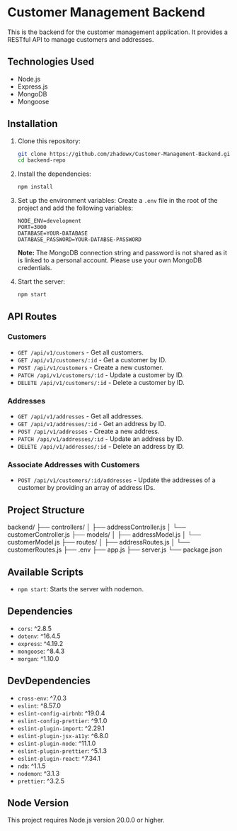 # Customer Management Backend

This is the backend for the customer management application. It provides a RESTful API to manage customers and addresses.

## Technologies Used

- Node.js
- Express.js
- MongoDB
- Mongoose

## Installation

1. Clone this repository:

   ```sh
   git clone https://github.com/zhadowx/Customer-Management-Backend.git
   cd backend-repo
   ```

2. Install the dependencies:

   ```sh
   npm install
   ```

3. Set up the environment variables:
   Create a `.env` file in the root of the project and add the following variables:

   ```env
   NODE_ENV=development
   PORT=3000
   DATABASE=YOUR-DATABASE
   DATABASE_PASSWORD=YOUR-DATABSE-PASSWORD
   ```

   **Note:** The MongoDB connection string and password is not shared as it is linked to a personal account. Please use your own MongoDB credentials.

4. Start the server:
   ```sh
   npm start
   ```

## API Routes

### Customers

- `GET /api/v1/customers` - Get all customers.
- `GET /api/v1/customers/:id` - Get a customer by ID.
- `POST /api/v1/customers` - Create a new customer.
- `PATCH /api/v1/customers/:id` - Update a customer by ID.
- `DELETE /api/v1/customers/:id` - Delete a customer by ID.

### Addresses

- `GET /api/v1/addresses` - Get all addresses.
- `GET /api/v1/addresses/:id` - Get an address by ID.
- `POST /api/v1/addresses` - Create a new address.
- `PATCH /api/v1/addresses/:id` - Update an address by ID.
- `DELETE /api/v1/addresses/:id` - Delete an address by ID.

### Associate Addresses with Customers

- `POST /api/v1/customers/:id/addresses` - Update the addresses of a customer by providing an array of address IDs.

## Project Structure

backend/
├── controllers/
│ ├── addressController.js
│ └── customerController.js
├── models/
│ ├── addressModel.js
│ └── customerModel.js
├── routes/
│ ├── addressRoutes.js
│ └── customerRoutes.js
├── .env
├── app.js
├── server.js
└── package.json

## Available Scripts

- `npm start`: Starts the server with nodemon.

## Dependencies

- `cors`: ^2.8.5
- `dotenv`: ^16.4.5
- `express`: ^4.19.2
- `mongoose`: ^8.4.3
- `morgan`: ^1.10.0

## DevDependencies

- `cross-env`: ^7.0.3
- `eslint`: ^8.57.0
- `eslint-config-airbnb`: ^19.0.4
- `eslint-config-prettier`: ^9.1.0
- `eslint-plugin-import`: ^2.29.1
- `eslint-plugin-jsx-a11y`: ^6.8.0
- `eslint-plugin-node`: ^11.1.0
- `eslint-plugin-prettier`: ^5.1.3
- `eslint-plugin-react`: ^7.34.1
- `ndb`: ^1.1.5
- `nodemon`: ^3.1.3
- `prettier`: ^3.2.5

## Node Version

This project requires Node.js version 20.0.0 or higher.
